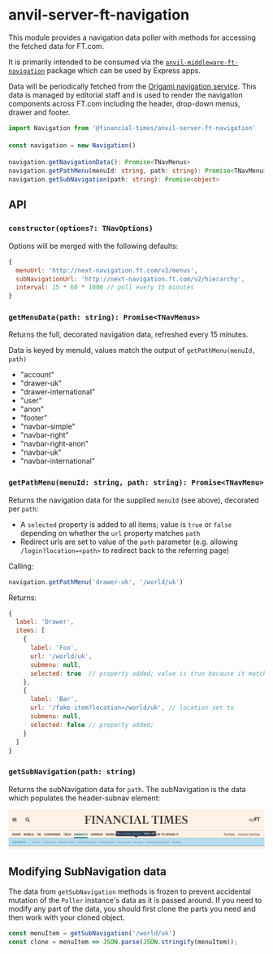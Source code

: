 # anvil-server-ft-navigation

This module provides a navigation data poller with methods for accessing the fetched data for FT.com.

It is primarily intended to be consumed via the [`anvil-middleware-ft-navigation`](https://github.com/Financial-Times/anvil/tree/master/packages/anvil-middleware-ft-navigation) package which can be used by Express apps.

Data will be periodically fetched from the [Origami navigation service](https://registry.origami.ft.com/components/origami-navigation-service@71.0.0). This data is managed by editorial staff and is used to render the navigation components across FT.com including the header, drop-down menus, drawer and footer.

```ts
import Navigation from '@financial-times/anvil-server-ft-navigation'

const navigation = new Navigation()

navigation.getNavigationData(): Promise<TNavMenus>
navigation.getPathMenu(menuId: string, path: string): Promise<TNavMenu>
navigation.getSubNavigation(path: string): Promise<object>
```

## API

### `constructor(options?: TNavOptions)`

Options will be merged with the following defaults:

```js
{
  menuUrl: 'http://next-navigation.ft.com/v2/menus',
  subNavigationUrl: 'http://next-navigation.ft.com/v2/hierarchy',
  interval: 15 * 60 * 1000 // poll every 15 minutes
}
```

### `getMenuData(path: string): Promise<TNavMenus>`

Returns the full, decorated navigation data, refreshed every 15 minutes.

Data is keyed by menuId, values match the output of `getPathMenu(menuId, path)`

- "account"
- "drawer-uk"
- "drawer-international"
- "user"
- "anon"
- "footer"
- "navbar-simple"
- "navbar-right"
- "navbar-right-anon"
- "navbar-uk"
- "navbar-international"

### `getPathMenu(menuId: string, path: string): Promise<TNavMenu>`

Returns the navigation data for the supplied `menuId` (see above), decorated per `path`:
- A `selected` property is added to all items; value is `true` or `false` depending on whether the `url` property matches `path`
- Redirect urls are set to value of the `path` parameter (e.g. allowing `/login?location=<path>` to redirect back to the referring page)

Calling:
```js
navigation.getPathMenu('drawer-uk', '/world/uk')
```

Returns:
```js
{
  label: 'Drawer',
  items: [
    {
      label: 'Foo',
      url: '/world/uk',
      submenu: null,
      selected: true  // property added; value is true because it matches `path`
    },
    {
      label: 'Bar',
      url: '/fake-item?location=/world/uk', // location set to
      submenu: null,
      selected: false // property added;
    }
  ]
}
```

### `getSubNavigation(path: string)`

Returns the subNavigation data for `path`. The subNavigation is the data which populates the header-subnav element:

![alt text](./screenshots/screenshot-markets-nav-item.png)


## Modifying SubNavigation data

The data from `getSubNavigation`  methods is frozen to prevent accidental mutation of the `Poller` instance's data as it is passed around. If you need to modify any part of the data, you should first clone the parts you need and then work with your cloned object.

```js
const menuItem = getSubNavigation('/world/uk')
const clone = menuItem => JSON.parse(JSON.stringify(menuItem));
```
